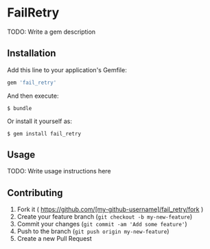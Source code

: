 # FailRetry

TODO: Write a gem description

## Installation

Add this line to your application's Gemfile:

```ruby
gem 'fail_retry'
```

And then execute:

    $ bundle

Or install it yourself as:

    $ gem install fail_retry

## Usage

TODO: Write usage instructions here

## Contributing

1. Fork it ( https://github.com/[my-github-username]/fail_retry/fork )
2. Create your feature branch (`git checkout -b my-new-feature`)
3. Commit your changes (`git commit -am 'Add some feature'`)
4. Push to the branch (`git push origin my-new-feature`)
5. Create a new Pull Request
